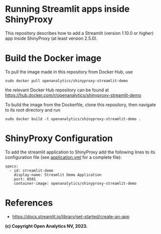 # Running Streamlit apps inside ShinyProxy

This repository describes how to add a Streamlit (version 1.10.0 or higher) app inside ShinyProxy (at least version 2.5.0).

# Build the Docker image

To pull the image made in this repository from Docker Hub, use

```
sudo docker pull openanalytics/shinyproxy-streamlit-demo
```

the relevant Docker Hub repository can be found at https://hub.docker.com/r/openanalytics/shinyproxy-streamlit-demo

To build the image from the Dockerfile, clone this repository, then navigate to its root directory and run

```
sudo docker build -t openanalytics/shinyproxy-streamlit-demo .
```

# ShinyProxy Configuration

To add the streamlit application to ShinyProxy add the following lines to its configuration file (see [application.yml](./application.yml) for a complete file):
```
specs:
  - id: streamlit-demo
    display-name: Streamlit Demo Application
    port: 8501
    container-image: openanalytics/shinyproxy-streamlit-demo
```

# References
* https://docs.streamlit.io/library/get-started/create-an-app


**(c) Copyright Open Analytics NV, 2023.**